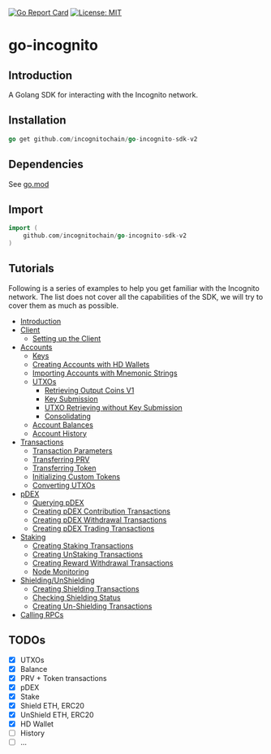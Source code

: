 [![Go Report Card](https://goreportcard.com/badge/github.com/incognitochain/go-incognito-sdk-v2)](https://goreportcard.com/report/github.com/incognitochain/go-incognito-sdk-v2) [![License: MIT](https://img.shields.io/badge/License-MIT-yellow.svg)](https://github.com/incognitochain/go-incognito-sdk-v2/blob/master/LICENSE)
# go-incognito
## Introduction
A Golang SDK for interacting with the Incognito network.

## Installation
```go
go get github.com/incognitochain/go-incognito-sdk-v2
```

## Dependencies
See [go.mod](./go.mod)

## Import
```go
import (
    github.com/incognitochain/go-incognito-sdk-v2
)
```

## Tutorials
Following is a series of examples to help you get familiar with the Incognito network. The list does not cover all the capabilities of the SDK, we will try to cover them as much as possible. 

* [Introduction](tutorials/docs/intro/intro.md)
* [Client](tutorials/docs/client)
    * [Setting up the Client](tutorials/docs/client/client.md)
* [Accounts](tutorials/docs/accounts)
    * [Keys](tutorials/docs/accounts/keys.md)
    * [Creating Accounts with HD Wallets](tutorials/docs/accounts/hdwallet_create.md)
    * [Importing Accounts with Mnemonic Strings](tutorials/docs/accounts/hdwallet_import.md)
    * [UTXOs](tutorials/docs/accounts/utxo.md)
      * [Retrieving Output Coins V1](tutorials/docs/accounts/utxo_retrieve.md)
      * [Key Submission](tutorials/docs/accounts/submit_key.md)
      * [UTXO Retrieving without Key Submission](tutorials/docs/accounts/utxo_cache.md)
      * [Consolidating](tutorials/docs/accounts/consolidate.md)
    * [Account Balances](tutorials/docs/accounts/balances.md)
    * [Account History](tutorials/docs/accounts/tx_history.md)
* [Transactions](tutorials/docs/transactions)
    * [Transaction Parameters](tutorials/docs/transactions/params.md)
    * [Transferring PRV](tutorials/docs/transactions/raw_tx.md)
    * [Transferring Token](tutorials/docs/transactions/raw_tx_token.md)
    * [Initializing Custom Tokens](tutorials/docs/transactions/init_token.md)
    * [Converting UTXOs](tutorials/docs/transactions/convert.md)
* [pDEX](tutorials/docs/pdex)
    * [Querying pDEX](tutorials/docs/pdex/query.md)
    * [Creating pDEX Contribution Transactions](tutorials/docs/pdex/contribute.md)
    * [Creating pDEX Withdrawal Transactions](tutorials/docs/pdex/withdrawal.md)
    * [Creating pDEX Trading Transactions](tutorials/docs/pdex/trade.md)
* [Staking](tutorials/docs/staking)
    * [Creating Staking Transactions](tutorials/docs/staking/stake.md)
    * [Creating UnStaking Transactions](tutorials/docs/staking/unstake.md)
    * [Creating Reward Withdrawal Transactions](tutorials/docs/staking/withdraw_reward.md)
    * [Node Monitoring](tutorials/docs/staking/node.md)
* [Shielding/UnShielding](tutorials/docs/bridge/bridge.md)
    * [Creating Shielding Transactions](tutorials/docs/bridge/shield.md)
    * [Checking Shielding Status](tutorials/docs/bridge/shield_status.md)
    * [Creating Un-Shielding Transactions](tutorials/docs/bridge/unshield.md)
* [Calling RPCs](tutorials/docs/rpc/rpc.md)
  
## TODOs

- [X] UTXOs
- [X] Balance
- [X] PRV + Token transactions
- [X] pDEX
- [X] Stake
- [X] Shield ETH, ERC20
- [X] UnShield ETH, ERC20
- [X] HD Wallet
- [ ] History
- [ ] ...
